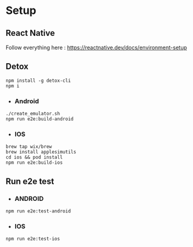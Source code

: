 # Setup

## React Native

Follow everything here : https://reactnative.dev/docs/environment-setup

## Detox

```
npm install -g detox-cli
npm i
```

- ### Android

```
./create_emulator.sh
npm run e2e:build-android
```

- ### IOS

```
brew tap wix/brew
brew install applesimutils
cd ios && pod install
npm run e2e:build-ios
```

## Run e2e test

- ### ANDROID

```
npm run e2e:test-android
```

- ### IOS

```
npm run e2e:test-ios
```

